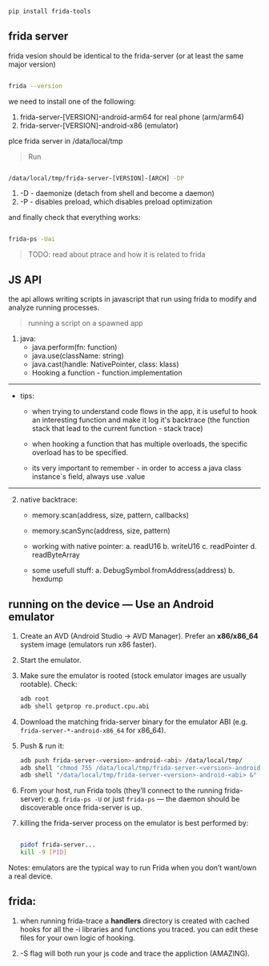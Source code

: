 

```bash

pip install frida-tools

```


## frida server

frida vesion should be identical to the frida-server (or at least the same major version)

```bash

frida --version

```


we need to install one of the following:
1. frida-server-[VERSION]-android-arm64 for real phone (arm/arm64)
2. frida-server-[VERSION]-android-x86 (emulator)

plce frida server in /data/local/tmp

> Run

```bash

/data/local/tmp/frida-server-[VERSION]-[ARCH] -DP

```

1. -D - daemonize (detach from shell and become a daemon)
2. -P - disables preload, which disables preload optimization

and finally check that everything works:

```bash

frida-ps -Uai

```

> TODO: read about ptrace and how it is related to frida

## JS API

the api allows writing scripts in javascript that run using frida to modify and analyze running processes.

> running a script on a spawned app

1. java:
    * java.perform(fn: function)
    * java.use(className: string)
    * java.cast(handle: NativePointer, class: klass)
    * Hooking a function - function.implementation

---

- tips:
    * when trying to understand code flows in the app, it is useful to hook an interesting function and make it log it's backtrace (the function stack that lead to the current function - stack trace)

    * when hooking a function that has multiple overloads, the specific overload has to be specified.

    * its very important to remember - in order to access a java class instance`s field, always use .value

---

2. native backtrace:
    * memory.scan(address, size, pattern, callbacks)
    * memory.scanSync(address, size, pattern)
    * working with native pointer:
        a. readU16
        b. writeU16
        c. readPointer
        d. readByteArray

    * some usefull stuff:
        a. DebugSymbol.fromAddress(address)
        b. hexdump


## running on the device — Use an Android emulator

1. Create an AVD (Android Studio → AVD Manager). Prefer an **x86/x86_64** system image (emulators run x86 faster).
2. Start the emulator.
3. Make sure the emulator is rooted (stock emulator images are usually rootable). Check:

   ```bash
   adb root
   adb shell getprop ro.product.cpu.abi
   ```
4. Download the matching frida-server binary for the emulator ABI (e.g. `frida-server-*-android-x86_64` for x86_64).
5. Push & run it:

   ```bash
   adb push frida-server-<version>-android-<abi> /data/local/tmp/
   adb shell "chmod 755 /data/local/tmp/frida-server-<version>-android-<abi>"
   adb shell "/data/local/tmp/frida-server-<version>-android-<abi> &"
   ```
6. From your host, run Frida tools (they’ll connect to the running frida-server):
   e.g. `frida-ps -U` or just `frida-ps` — the daemon should be discoverable once frida-server is up.

7. killing the frida-server process on the emulator is best performed by:
    ```bash

    pidof frida-server...
    kill -9 [PID]

    ```

Notes: emulators are the typical way to run Frida when you don’t want/own a real device.

## frida:

1. when running frida-trace a __handlers__ directory is created with cached hooks for all the -i libraries and functions you traced.
you can edit these files for your own logic of hooking.

2. -S flag will both run your js code and trace the appliction (AMAZING).